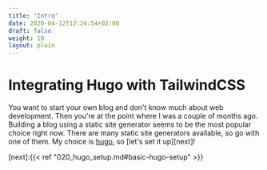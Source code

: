 ```yaml
---
title: "Intro"
date: 2020-04-12T12:24:54+02:00
draft: false
weight: 10
layout: plain
---
```


Integrating Hugo with TailwindCSS
==========================================

You want to start your own blog and don't know much about web development. Then
you're at the point where I was a couple of months ago. Building a blog using a
static site generator seems to be the most popular choice right now. There are
many static site generators available, so go with one of them. My choice is
[hugo](https://gohugo.io), so [let's set it up][next]!

[next]:{{< ref "020_hugo_setup.md#basic-hugo-setup" >}}
